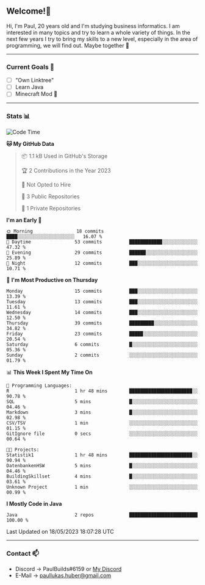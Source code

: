 ## Welcome!👋

Hi, I'm Paul, 20 years old and I'm studying business informatics. I am interested in many topics and try to learn a whole variety of things. In the next few years I try to bring my skills to a new level, especially in the area of programming, we will find out.
Maybe together 🤙

---
### Current Goals 🥅

- [ ] "Own Linktree"
- [ ] Learn Java
- [ ] Minecraft Mod 👀

---
### Stats 📊

<!--START_SECTION:waka-->
![Code Time](http://img.shields.io/badge/Code%20Time-65%20hrs%209%20mins-blue)

**🐱 My GitHub Data** 

> 📦 1.1 kB Used in GitHub's Storage 
 > 
> 🏆 2 Contributions in the Year 2023
 > 
> 🚫 Not Opted to Hire
 > 
> 📜 3 Public Repositories 
 > 
> 🔑 1 Private Repositories 
 > 
**I'm an Early 🐤** 

```text
🌞 Morning                18 commits          ████░░░░░░░░░░░░░░░░░░░░░   16.07 % 
🌆 Daytime                53 commits          ████████████░░░░░░░░░░░░░   47.32 % 
🌃 Evening                29 commits          ██████░░░░░░░░░░░░░░░░░░░   25.89 % 
🌙 Night                  12 commits          ███░░░░░░░░░░░░░░░░░░░░░░   10.71 % 
```
📅 **I'm Most Productive on Thursday** 

```text
Monday                   15 commits          ███░░░░░░░░░░░░░░░░░░░░░░   13.39 % 
Tuesday                  13 commits          ███░░░░░░░░░░░░░░░░░░░░░░   11.61 % 
Wednesday                14 commits          ███░░░░░░░░░░░░░░░░░░░░░░   12.50 % 
Thursday                 39 commits          █████████░░░░░░░░░░░░░░░░   34.82 % 
Friday                   23 commits          █████░░░░░░░░░░░░░░░░░░░░   20.54 % 
Saturday                 6 commits           █░░░░░░░░░░░░░░░░░░░░░░░░   05.36 % 
Sunday                   2 commits           ░░░░░░░░░░░░░░░░░░░░░░░░░   01.79 % 
```


📊 **This Week I Spent My Time On** 

```text
💬 Programming Languages: 
R                        1 hr 48 mins        ███████████████████████░░   90.78 % 
SQL                      5 mins              █░░░░░░░░░░░░░░░░░░░░░░░░   04.46 % 
Markdown                 3 mins              █░░░░░░░░░░░░░░░░░░░░░░░░   02.98 % 
CSV/TSV                  1 min               ░░░░░░░░░░░░░░░░░░░░░░░░░   01.15 % 
GitIgnore file           0 secs              ░░░░░░░░░░░░░░░░░░░░░░░░░   00.64 % 

🐱‍💻 Projects: 
Statistik1               1 hr 48 mins        ███████████████████████░░   90.94 % 
DatenbankenHSW           5 mins              █░░░░░░░░░░░░░░░░░░░░░░░░   04.46 % 
BuildingSkillset         4 mins              █░░░░░░░░░░░░░░░░░░░░░░░░   03.61 % 
Unknown Project          1 min               ░░░░░░░░░░░░░░░░░░░░░░░░░   00.99 % 
```

**I Mostly Code in Java** 

```text
Java                     2 repos             █████████████████████████   100.00 % 
```




 Last Updated on 18/05/2023 18:07:28 UTC
<!--END_SECTION:waka-->

---
### Contact 📫

* Discord -> PaulBuilds#6159 or [My Discord](https://discord.gg/7kq6UnB)
* E-Mail -> paullukas.huber@gmail.com
